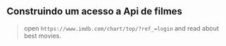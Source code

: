 

## Construindo um acesso a Api de filmes



> open `https://www.imdb.com/chart/top/?ref_=login` and read about best movies.


